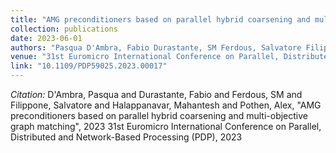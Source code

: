```yaml
---
title: "AMG preconditioners based on parallel hybrid coarsening and multi-objective graph matching"
collection: publications
date: 2023-06-01
authors: "Pasqua D'Ambra, Fabio Durastante, SM Ferdous, Salvatore Filippone, Mahantesh Halappanavar, Alex Pothen"
venue: "31st Euromicro International Conference on Parallel, Distributed and Network-Based Processing (PDP)"
link: "10.1109/PDP59025.2023.00017"
---
```

*Citation:* D'Ambra, Pasqua and Durastante, Fabio and Ferdous, SM and Filippone, Salvatore and Halappanavar, Mahantesh and Pothen, Alex, "AMG preconditioners based on parallel hybrid coarsening and multi-objective graph matching", 2023 31st Euromicro International Conference on Parallel, Distributed and Network-Based Processing (PDP), 2023
